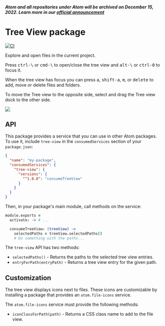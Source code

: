##### Atom and all repositories under Atom will be archived on December 15, 2022. Learn more in our [official announcement](https://github.blog/2022-06-08-sunsetting-atom/)

# Tree View package

[![CI](https://github.com/atom/tree-view/actions/workflows/ci.yml/badge.svg)](https://github.com/atom/tree-view/actions/workflows/ci.yml)

Explore and open files in the current project.

Press <kbd>ctrl-\\</kbd> or <kbd>cmd-\\</kbd> to open/close the tree view and
<kbd>alt-\\</kbd> or <kbd>ctrl-0</kbd> to focus it.

When the tree view has focus you can press <kbd>a</kbd>, <kbd>shift-a</kbd>,
<kbd>m</kbd>, or <kbd>delete</kbd> to add, move or delete files and folders.

To move the Tree view to the opposite side, select and drag the Tree view dock to the other side.

![](https://f.cloud.github.com/assets/671378/2241932/6d9cface-9ceb-11e3-9026-31d5011d889d.png)

## API

This package provides a service that you can use in other Atom packages.
To use it, include `tree-view` in the `consumedServices` section of your
`package.json`:

```json
{
  "name": "my-package",
  "consumedServices": {
    "tree-view": {
      "versions": {
        "^1.0.0": "consumeTreeView"
      }
    }
  }
}
```

Then, in your package's main module, call methods on the service:

```coffee
module.exports =
  activate: -> # ...

  consumeTreeView: (treeView) ->
    selectedPaths = treeView.selectedPaths()
    # Do something with the paths...
```

The `tree-view` API has two methods:

- `selectedPaths()` - Returns the paths to the selected tree view entries.
- `entryForPath(entryPath)` - Returns a tree view entry for the given path.

## Customization

The tree view displays icons next to files. These icons are customizable by
installing a package that provides an `atom.file-icons` service.

The `atom.file-icons` service must provide the following methods:

- `iconClassForPath(path)` - Returns a CSS class name to add to the file view.
